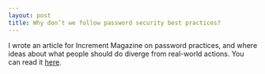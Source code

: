 ```yaml
---
layout: post
title: Why don’t we follow password security best practices?
---
```


I wrote an article for Increment Magazine on password practices, and where ideas about what people should do diverge from real-world actions. You can read it [here](https://increment.com/security/password-security-best-practices/).

